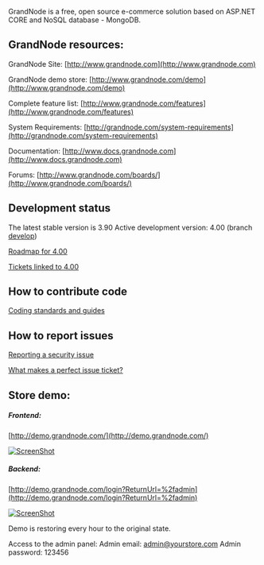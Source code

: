 GrandNode is a free, open source e-commerce solution based on ASP.NET CORE and NoSQL database - MongoDB. 


## GrandNode resources: ##

GrandNode Site: [http://www.grandnode.com](http://www.grandnode.com)

GrandNode demo store: [http://www.grandnode.com/demo](http://www.grandnode.com/demo)

Complete feature list: [http://www.grandnode.com/features](http://www.grandnode.com/features)

System Requirements: [http://grandnode.com/system-requirements](http://grandnode.com/system-requirements)

Documentation: [http://www.docs.grandnode.com](http://www.docs.grandnode.com)

Forums: [http://www.grandnode.com/boards/](http://www.grandnode.com/boards/)

## Development status ## 

The latest stable version is 3.90
Active development version: 4.00 (branch [develop](https://github.com/grandnode/grandnode/tree/develop))

[Roadmap for 4.00](https://github.com/grandnode/grandnode/milestone/1)

[Tickets linked to 4.00](https://github.com/grandnode/grandnode/issues)

## How to contribute code ##

[Coding standards and guides](http://docs.grandnode.com/display/grandnode/Developer+Guide)

## How to report issues ##

[Reporting a security issue](https://github.com/grandnode/grandnode/issues)

[What makes a perfect issue ticket?](https://grandnode.com/boards/topic/4/how-to-report-a-bug)

## Store demo: ##

##### Frontend:
[http://demo.grandnode.com/](http://demo.grandnode.com/)

[![ScreenShot](http://grandnode.com/Content/Images/uploaded/grandbootstrap.png)](http://demo.grandnode.com/)

##### Backend:
[http://demo.grandnode.com/login?ReturnUrl=%2fadmin](http://demo.grandnode.com/login?ReturnUrl=%2fadmin)

[![ScreenShot](http://grandnode.com/Content/Images/uploaded/adminpanel.jpg)](http://demo.grandnode.com/login?ReturnUrl=%2fadmin)

Demo is restoring every hour to the original state.

Access to the admin panel:
Admin email: admin@yourstore.com
Admin password: 123456
